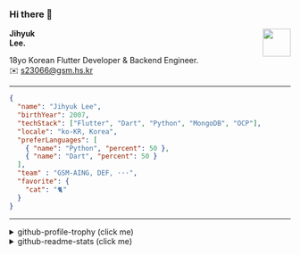 ### Hi there 👋
<img src="https://github.githubassets.com/images/mona-loading-default.gif" width="50px" align="right">
</a>

**Jihyuk\
Lee.**

18yo Korean Flutter Developer & Backend Engineer.\
✉️ <s23066@gsm.hs.kr>

---

```json
{
  "name": "Jihyuk Lee",
  "birthYear": 2007,
  "techStack": ["Flutter", "Dart", "Python", "MongoDB", "OCP"],
  "locale": "ko-KR, Korea",
  "preferLanguages": [
    { "name": "Python", "percent": 50 },
    { "name": "Dart", "percent": 50 }
  ],
  "team" : "GSM-AING, DEF, ···",
  "favorite": {
    "cat": "🐈"
  }
}
```
---
<details>
  <summary>github-profile-trophy (click me)</summary>
  
![](https://github-profile-trophy.vercel.app/?username=withJihyuk&row=1&column=8&theme=nord)
  
</details>
<details>
  <summary>github-readme-stats (click me)</summary>
  
<!--START_SECTION:waka-->
![Code Time](http://img.shields.io/badge/Code%20Time-547%20hrs%2020%20mins-blue)

![Lines of code](https://img.shields.io/badge/%EC%A0%80%EB%8A%94%20%EC%97%AC%ED%83%9C%EA%B9%8C%EC%A7%80%20-415.8%20thousand%20%EC%A4%84%EC%9D%98%20%EC%BD%94%EB%93%9C%EB%A5%BC%20%EC%9E%91%EC%84%B1%ED%96%88%EC%96%B4%EC%9A%94.-blue)

**저는 저녁형 인간이에요. 🦉** 

```text
🌞 아침                     223 commits         ████░░░░░░░░░░░░░░░░░░░░░   14.78 % 
🌆 낮　                     507 commits         ████████░░░░░░░░░░░░░░░░░   33.60 % 
🌃 저녁                     575 commits         ██████████░░░░░░░░░░░░░░░   38.10 % 
🌙 밤　                     204 commits         ███░░░░░░░░░░░░░░░░░░░░░░   13.52 % 
```


📊 **저는 이번주를 이렇게 시간을 보냈어요.** 

```text
🕑︎ Timezone: Asia/Seoul

💬 프로그래밍 언어들: 
Java                     57 mins             ████████░░░░░░░░░░░░░░░░░   33.74 % 
Dart                     45 mins             ███████░░░░░░░░░░░░░░░░░░   26.56 % 
Kotlin                   42 mins             ██████░░░░░░░░░░░░░░░░░░░   24.90 % 
Text                     9 mins              █░░░░░░░░░░░░░░░░░░░░░░░░   05.42 % 
Terraform                6 mins              █░░░░░░░░░░░░░░░░░░░░░░░░   04.04 % 

🔥 에디터들: 
Android Studio           2 hrs 42 mins       ████████████████████████░   95.71 % 
VS Code                  7 mins              █░░░░░░░░░░░░░░░░░░░░░░░░   04.29 % 

💻 운영 체제들: 
Mac                      2 hrs 50 mins       █████████████████████████   100.00 % 
```


 Last Updated on 31/10/2024 18:48:34 UTC
<!--END_SECTION:waka-->

</details>

</div>

